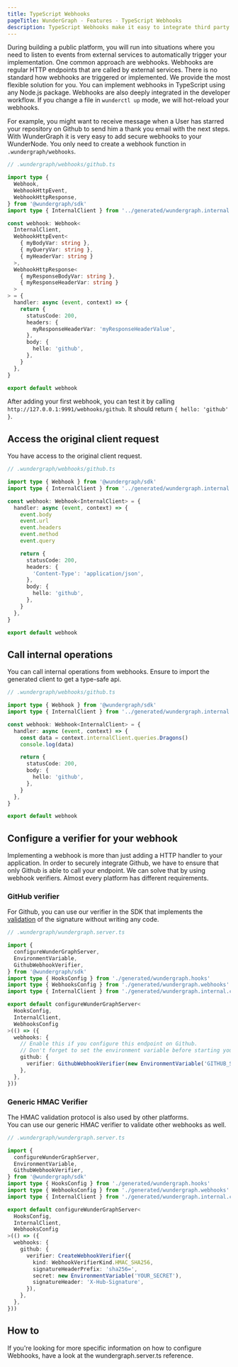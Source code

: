 ```yaml
---
title: TypeScript Webhooks
pageTitle: WunderGraph - Features - TypeScript Webhooks
description: TypeScript Webhooks make it easy to integrate third party applications. With WunderGraph, you're able to use TypeScript to make this as easy and secure as possible.
---
```


During building a public platform, you will run into situations where you need to listen to events from external services to automatically trigger your implementation. One common approach are webhooks.
Webhooks are regular HTTP endpoints that are called by external services. There is no standard how webhooks are triggered or implemented. We provide the most flexible solution for you.
You can implement webhooks in TypeScript using any Node.js package. Webhooks are also deeply integrated in the developer workflow. If you change a file in `wunderctl up` mode, we will hot-reload your webhooks.

For example, you might want to receive message when a User has starred your repository on Github to send him a thank you email with the next steps. With WunderGraph it is very easy to add secure webhooks to your WunderNode. You only need to create a webhook function in `.wundergraph/webhooks`.

```typescript
// .wundergraph/webhooks/github.ts

import type {
  Webhook,
  WebhookHttpEvent,
  WebhookHttpResponse,
} from '@wundergraph/sdk'
import type { InternalClient } from '../generated/wundergraph.internal.client'

const webhook: Webhook<
  InternalClient,
  WebhookHttpEvent<
    { myBodyVar: string },
    { myQueryVar: string },
    { myHeaderVar: string }
  >,
  WebhookHttpResponse<
    { myResponseBodyVar: string },
    { myResponseHeaderVar: string }
  >
> = {
  handler: async (event, context) => {
    return {
      statusCode: 200,
      headers: {
        myResponseHeaderVar: 'myResponseHeaderValue',
      },
      body: {
        hello: 'github',
      },
    }
  },
}

export default webhook
```

After adding your first webhook, you can test it by calling `http://127.0.0.1:9991/webhooks/github`. It should return `{ hello: 'github' }`.

## Access the original client request

You have access to the original client request.

```typescript
// .wundergraph/webhooks/github.ts

import type { Webhook } from '@wundergraph/sdk'
import type { InternalClient } from '../generated/wundergraph.internal.client'

const webhook: Webhook<InternalClient> = {
  handler: async (event, context) => {
    event.body
    event.url
    event.headers
    event.method
    event.query

    return {
      statusCode: 200,
      headers: {
        'Content-Type': 'application/json',
      },
      body: {
        hello: 'github',
      },
    }
  },
}

export default webhook
```

## Call internal operations

You can call internal operations from webhooks. Ensure to import the generated client to get a type-safe api.

```typescript
// .wundergraph/webhooks/github.ts

import type { Webhook } from '@wundergraph/sdk'
import type { InternalClient } from '../generated/wundergraph.internal.client'

const webhook: Webhook<InternalClient> = {
  handler: async (event, context) => {
    const data = context.internalClient.queries.Dragons()
    console.log(data)

    return {
      statusCode: 200,
      body: {
        hello: 'github',
      },
    }
  },
}

export default webhook
```

## Configure a verifier for your webhook

Implementing a webhook is more than just adding a HTTP handler to your application. In order to securely integrate Github, we have to ensure that only Github is able to call your endpoint. We can solve that by using webhook verifiers. Almost every platform has different requirements.

### GitHub verifier

For Github, you can use our verifier in the SDK that implements the [validation](https://docs.github.com/en/developers/webhooks-and-events/webhooks/securing-your-webhooks) of the signature without writing any code.

```typescript
// .wundergraph/wundergraph.server.ts

import {
  configureWunderGraphServer,
  EnvironmentVariable,
  GithubWebhookVerifier,
} from '@wundergraph/sdk'
import type { HooksConfig } from './generated/wundergraph.hooks'
import type { WebhooksConfig } from './generated/wundergraph.webhooks'
import type { InternalClient } from './generated/wundergraph.internal.client'

export default configureWunderGraphServer<
  HooksConfig,
  InternalClient,
  WebhooksConfig
>(() => ({
  webhooks: {
    // Enable this if you configure this endpoint on Github.
    // Don't forget to set the environment variable before starting your WunderNode
    github: {
      verifier: GithubWebhookVerifier(new EnvironmentVariable('GITHUB_SECRET')),
    },
  },
}))
```

### Generic HMAC Verifier

The HMAC validation protocol is also used by other platforms.  
You can use our generic HMAC verifier to validate other webhooks as well.

```typescript
// .wundergraph/wundergraph.server.ts

import {
  configureWunderGraphServer,
  EnvironmentVariable,
  GithubWebhookVerifier,
} from '@wundergraph/sdk'
import type { HooksConfig } from './generated/wundergraph.hooks'
import type { WebhooksConfig } from './generated/wundergraph.webhooks'
import type { InternalClient } from './generated/wundergraph.internal.client'

export default configureWunderGraphServer<
  HooksConfig,
  InternalClient,
  WebhooksConfig
>(() => ({
  webhooks: {
    github: {
      verifier: CreateWebhookVerifier({
        kind: WebhookVerifierKind.HMAC_SHA256,
        signatureHeaderPrefix: 'sha256=',
        secret: new EnvironmentVariable('YOUR_SECRET'),
        signatureHeader: 'X-Hub-Signature',
      }),
    },
  },
}))
```

## How to

If you're looking for more specific information on how to configure Webhooks,
have a look at the wundergraph.server.ts reference.
